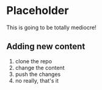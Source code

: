 # Placeholder

This is going to be totally mediocre!

Adding new content
------------------

1. clone the repo
2. change the content
3. push the changes
4. no really, that's it

